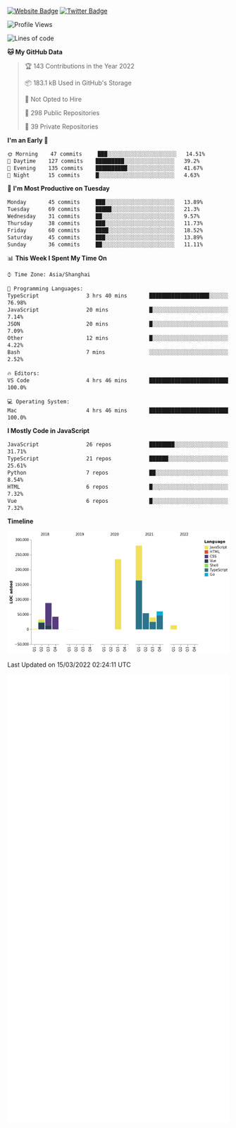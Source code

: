 [![Website Badge](https://img.shields.io/badge/-caos.me-444444?style=flat&logo=Google-Chrome&logoColor=f2f2f2&link=https://caos.me)](https://caos.me)
[![Twitter Badge](https://img.shields.io/badge/-@caosbad-1da1f2?style=flat&labelColor=1ca0f1&logo=twitter&logoColor=white&link=https://twitter.com/caosbad)](https://twitter.com/caosbad)



<!--START_SECTION:waka-->
![Profile Views](http://img.shields.io/badge/Profile%20Views-4-blue)

![Lines of code](https://img.shields.io/badge/From%20Hello%20World%20I%27ve%20Written-849%20Thousand%20lines%20of%20code-blue)

**🐱 My GitHub Data** 

> 🏆 143 Contributions in the Year 2022
 > 
> 📦 183.1 kB Used in GitHub's Storage 
 > 
> 🚫 Not Opted to Hire
 > 
> 📜 298 Public Repositories 
 > 
> 🔑 39 Private Repositories  
 > 
**I'm an Early 🐤** 

```text
🌞 Morning    47 commits     ███░░░░░░░░░░░░░░░░░░░░░░   14.51% 
🌆 Daytime    127 commits    █████████░░░░░░░░░░░░░░░░   39.2% 
🌃 Evening    135 commits    ██████████░░░░░░░░░░░░░░░   41.67% 
🌙 Night      15 commits     █░░░░░░░░░░░░░░░░░░░░░░░░   4.63%

```
📅 **I'm Most Productive on Tuesday** 

```text
Monday       45 commits     ███░░░░░░░░░░░░░░░░░░░░░░   13.89% 
Tuesday      69 commits     █████░░░░░░░░░░░░░░░░░░░░   21.3% 
Wednesday    31 commits     ██░░░░░░░░░░░░░░░░░░░░░░░   9.57% 
Thursday     38 commits     ███░░░░░░░░░░░░░░░░░░░░░░   11.73% 
Friday       60 commits     ████░░░░░░░░░░░░░░░░░░░░░   18.52% 
Saturday     45 commits     ███░░░░░░░░░░░░░░░░░░░░░░   13.89% 
Sunday       36 commits     ██░░░░░░░░░░░░░░░░░░░░░░░   11.11%

```


📊 **This Week I Spent My Time On** 

```text
⌚︎ Time Zone: Asia/Shanghai

💬 Programming Languages: 
TypeScript               3 hrs 40 mins       ███████████████████░░░░░░   76.98% 
JavaScript               20 mins             █░░░░░░░░░░░░░░░░░░░░░░░░   7.14% 
JSON                     20 mins             █░░░░░░░░░░░░░░░░░░░░░░░░   7.09% 
Other                    12 mins             █░░░░░░░░░░░░░░░░░░░░░░░░   4.22% 
Bash                     7 mins              ░░░░░░░░░░░░░░░░░░░░░░░░░   2.52%

🔥 Editors: 
VS Code                  4 hrs 46 mins       █████████████████████████   100.0%

💻 Operating System: 
Mac                      4 hrs 46 mins       █████████████████████████   100.0%

```

**I Mostly Code in JavaScript** 

```text
JavaScript               26 repos            ████████░░░░░░░░░░░░░░░░░   31.71% 
TypeScript               21 repos            ██████░░░░░░░░░░░░░░░░░░░   25.61% 
Python                   7 repos             ██░░░░░░░░░░░░░░░░░░░░░░░   8.54% 
HTML                     6 repos             █░░░░░░░░░░░░░░░░░░░░░░░░   7.32% 
Vue                      6 repos             █░░░░░░░░░░░░░░░░░░░░░░░░   7.32%

```


**Timeline**

![Chart not found](https://raw.githubusercontent.com/caosbad/caosbad/master/charts/bar_graph.png) 


 Last Updated on 15/03/2022 02:24:11 UTC
<!--END_SECTION:waka-->


![Metrics](https://github.com/caosbad/CaosBad/blob/master/github-metrics.svg)
